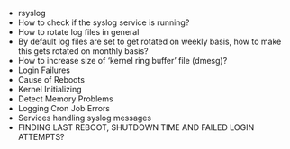- rsyslog 
- How to check if the syslog service is running?
- How to rotate log files in general
- By default log files are set to get rotated on weekly basis, how to make this gets rotated on monthly basis?
- How to increase size of ‘kernel ring buffer’ file (dmesg)?
- Login Failures
- Cause of Reboots
- Kernel Initializing
- Detect Memory Problems
- Logging Cron Job Errors
- Services handling syslog messages
- FINDING LAST REBOOT, SHUTDOWN TIME AND FAILED LOGIN ATTEMPTS?

